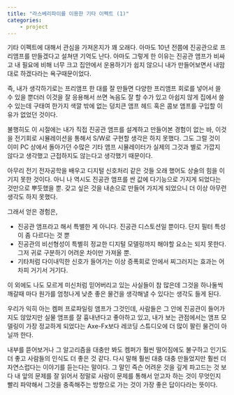 ```yaml
---
title: "라스베리파이를 이용한 기타 이펙트 (1)"
categories:
    - project
---
```


기타 이펙트에 대해서 관심을 가져온지가 꽤 오래다. 아마도 10년 전쯤에 진공관으로 프리앰프를 만들겠다고 설쳐댄 기억도 난다. 아마도 그렇게 한 이유는 진공관 앰프가 비싸고 내 필요에 비해 너무 크고 집안에서 운용하기가 쉽지 않으니 내가 만들어보면서 내맘대로 하겠다라는 욕구때문이었다. 

즉, 내가 생각하기로는 프리앰프 한 대를 잘 만들면 다양한 프리앰프 회로를 넣어서 쓸 수 있을 뿐더러 이것을 잘 응용해서 쓰면 녹음도 잘 할 수가 있고 아쉽지 않게 집에서 쓸 수 있는데 구태여 한가지 색깔 밖에 없는 덩치큰 앰프 헤드 혹은 콤보 앰프를 구입할 이유가 없었던 것이다.

불행히도 이 시절에는 내가 직접 진공관 앰프를 설계하고 만들어본 경험이 없는 바, 이것을 전기회로 시뮬레이션을 통해서 S/W로 구현할 생각은 하지 못했다. 그도 그럴 것이 이미 PC 상에서 돌아가던 수많은 기타 앰프 시뮬레이터가 실제의 그것과 별로 가깝지 않다고 생각했고 근접하지도 않는다고 생각했기 때문이다.

아무리 전기 전자공학을 배우고 디지털 신호처리 같은 것들 오래 했어도 상술의 힘을 이기지 못한 것이다. 아니 나 역시도 진공관 앰프를 싼 값에 다기능으로 가지게 되었다는 것만으로 뿌듯했을 뿐. 갖고 싶은 것을 내손으로 만들어 가지게 되었으니 더 이상 아무런 생각도 하지 못했다.

그래서 얻은 경험은,
- 진공관 앰프라고 해서 특별한 게 아니다. 진공관 디스토션일 뿐이다. 단지 필터 특성이 좀 다르다는 것 뿐
- 진공관의 비선형성이 특별히 정교한 디지털 모델링까지 해야할 요소는 되지 못한다. 그저 귀로 구분하기 어려운 차이만 가져올 뿐. 
- 기타처럼 다이내믹한 신호가 들어가는 이상 증폭회로 안에서 찌그러지는 효과는 어차피 거기서 거기다. 

이 외에도 나도 모르게 미신처럼 믿어버리고 있는 사실들이 참 많은데 그것을 하나둘씩 깨갈때 마다 원가를 엄청나게 낮춘 좋은 물건을 생각해낼 수 있다는 생각도 들게 된다.

우리가 익히 아는 켐퍼 프로파일링 앰프가 그것인데, 사람들은 그 안에 진공관이 들어가지도 않았지만 실물 앰프를 잘 흉내낸다고 좋아하고 있고, 내가 보는 관점에서는 앰프 모델링이 가장 정교하게 되었다는 Axe-Fx보다 레코딩 스튜디오에 더 많이 팔린 물건이 아닐까 한다.

내부를 뜯어보거나 그 알고리즘을 대충만 봐도 켐퍼가 훨씬 떨어짐에도 불구하고 인기도 더 좋고 사람들의 인식도 더 좋은 것 같다. 다시 말해 훨씬 대충 대충 만들었지만 훨씬 더 자연스럽다는 이야기를 듣는다는 말이다. 그 말인 즉슨 어려운 것을 깊게 파고드는 것 보다 내 앞의 문제를 잘 읽어서 정말로 사람이 문제를 통해서 얻고자 하는 것이 무엇인지 빨리 파악해서 그것을 충족해주는 방향으로 가는 것이 가장 좋은 답이다라는 뜻이다.

